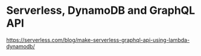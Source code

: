 # Serverless, DynamoDB and GraphQL API

https://serverless.com/blog/make-serverless-graphql-api-using-lambda-dynamodb/
